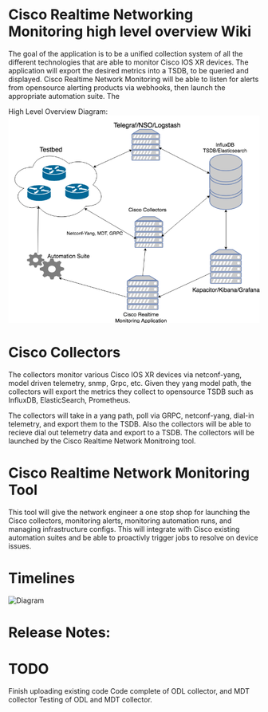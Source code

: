 # Cisco Realtime Networking Monitoring high level overview Wiki
The goal of the application is to be a unified collection system of all the different technologies that are able to monitor Cisco IOS XR devices.  The application will export the desired metrics into a TSDB, to be queried and displayed.  Cisco Realtime Network Monitoring will be able to listen for alerts from opensource alerting products via webhooks, then launch the appropriate automation suite.  The

High Level Overview Diagram:
![Diagram](https://github.com/GregoryBrown/Cisco-Network-Collectors/blob/master/high-level-overview.png)

# Cisco Collectors
The collectors monitor various Cisco IOS XR devices via netconf-yang, model driven telemetry, snmp, Grpc, etc.  Given they yang model path, the collectors will export the metrics they collect to opensource TSDB such as InfluxDB, ElasticSearch, Prometheus.  

The collectors will take in a yang path, poll via GRPC, netconf-yang, dial-in telemetry, and export them to the TSDB.  Also the collectors will be able to recieve dial out telemetry data and export to a TSDB.  The collectors will be launched by the Cisco Realtime Network Monitroing tool.

# Cisco Realtime Network Monitoring Tool
This tool will give the network engineer a one stop shop for launching the Cisco collectors, monitoring alerts, monitoring automation runs, and managing infrastructure configs.  This will integrate with Cisco existing automation suites and be able to proactivly trigger jobs to resolve on device issues. 

# Timelines
![Diagram](https://github.com/GregoryBrown/Cisco-Realtime-Network-Monitoring/blob/master/High%20Level%20Timeline.png)

# Release Notes:

# TODO
Finish uploading existing code
Code complete of ODL collector, and MDT collector
Testing of ODL and MDT collector. 
